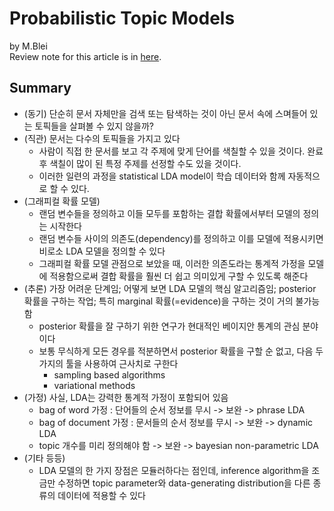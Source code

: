 # Probabilistic Topic Models

by M.Blei <br>
Review note for this article is in [here](https://1drv.ms/w/s!AllPqyV9kKUruQyU_x8Pt6tv3Sdc).

## Summary

* (동기) 단순히 문서 자체만을 검색 또는 탐색하는 것이 아닌 문서 속에 스며들어 있는 토픽들을 살펴볼 수 있지 않을까?
* (직관) 문서는 다수의 토픽들을 가지고 있다
   * 사람이 직접 한 문서를 보고 각 주제에 맞게 단어를 색칠할 수 있을 것이다. 완료 후 색칠이 많이 된 특정 주제를 선정할 수도 있을 것이다.
   * 이러한 일련의 과정을 statistical LDA model이 학습 데이터와 함께 자동적으로 할 수 있다.
* (그래피컬 확률 모델) 
   * 랜덤 변수들을 정의하고 이들 모두를 포함하는 결합 확률에서부터 모델의 정의는 시작한다
   * 랜덤 변수들 사이의 의존도(dependency)를 정의하고 이를 모델에 적용시키면 비로소 LDA 모델을 정의할 수 있다
   * 그래피컬 확률 모델 관점으로 보았을 때, 이러한 의존도라는 통계적 가정을 모델에 적용함으로써 결합 확률을 훨씬 더 쉽고 의미있게 구할 수 있도록 해준다
* (추론) 가장 어려운 단계임; 어떻게 보면 LDA 모델의 핵심 알고리즘임; posterior 확률을 구하는 작업; 특히 marginal 확률(=evidence)을 구하는 것이 거의 불가능함
   * posterior 확률을 잘 구하기 위한 연구가 현대적인 베이지안 통계의 관심 분야이다
   * 보통 무식하게 모든 경우를 적분하면서 posterior 확률을 구할 순 없고, 다음 두 가지의 툴을 사용하여 근사치로 구한다
      * sampling based algorithms
      * variational methods
* (가정) 사실, LDA는 강력한 통계적 가정이 포함되어 있음
   * bag of word 가정 : 단어들의 순서 정보를 무시 -> 보완 -> phrase LDA
   * bag of document 가정 : 문서들의 순서 정보를 무시 -> 보완 -> dynamic LDA
   * topic 개수를 미리 정의해야 함 -> 보완 -> bayesian non-parametric LDA
* (기타 등등)
   * LDA 모델의 한 가지 장점은 모듈러하다는 점인데, inference algorithm을 조금만 수정하면 topic parameter와 data-generating distribution을 다른 종류의 데이터에 적용할 수 있다
   

